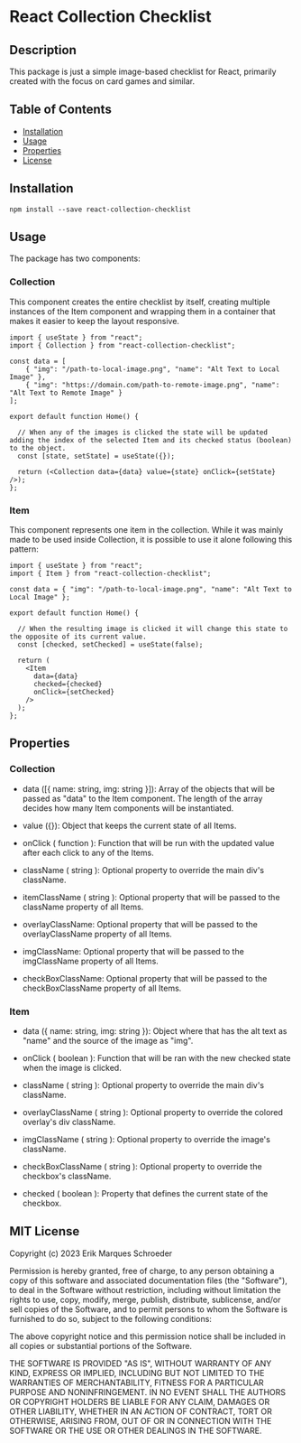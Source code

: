 # React Collection Checklist

## Description

This package is just a simple image-based checklist for React, primarily created with the focus on card games and similar.

## Table of Contents

- [Installation](#installation)
- [Usage](#usage)
- [Properties](#properties)
- [License](#mit-license)

## Installation

```
npm install --save react-collection-checklist
```

## Usage

The package has two components:

### Collection

This component creates the entire checklist by itself, creating multiple instances of the Item component and wrapping them in a container that makes it easier to keep the layout responsive.

```
import { useState } from "react";
import { Collection } from "react-collection-checklist";

const data = [
    { "img": "/path-to-local-image.png", "name": "Alt Text to Local Image" },
    { "img": "https://domain.com/path-to-remote-image.png", "name": "Alt Text to Remote Image" }
];

export default function Home() {

  // When any of the images is clicked the state will be updated adding the index of the selected Item and its checked status (boolean) to the object.
  const [state, setState] = useState({});

  return (<Collection data={data} value={state} onClick={setState} />);
};

```

### Item

This component represents one item in the collection. While it was mainly made to be used inside Collection, it is possible to use it alone following this pattern:

```
import { useState } from "react";
import { Item } from "react-collection-checklist";

const data = { "img": "/path-to-local-image.png", "name": "Alt Text to Local Image" };

export default function Home() {

  // When the resulting image is clicked it will change this state to the opposite of its current value.
  const [checked, setChecked] = useState(false);

  return (
    <Item
      data={data}
      checked={checked}
      onClick={setChecked}
    />
  );
};
```

## Properties

### Collection

- data ([{ name: string, img: string }]): Array of the objects that will be passed as "data" to the Item component. The length of the array decides how many Item components will be instantiated.

- value ({}): Object that keeps the current state of all Items.

- onClick ( function ): Function that will be run with the updated value after each click to any of the Items.

- className ( string ): Optional property to override the main div's className.

- itemClassName ( string ): Optional property that will be passed to the className property of all Items.

- overlayClassName: Optional property that will be passed to the overlayClassName property of all Items.

- imgClassName: Optional property that will be passed to the imgClassName property of all Items.

- checkBoxClassName: Optional property that will be passed to the checkBoxClassName property of all Items.

### Item

- data ({ name: string, img: string }): Object where that has the alt text as "name" and the source of the image as "img".

- onClick ( boolean ): Function that will be ran with the new checked state when the image is clicked.

- className ( string ): Optional property to override the main div's className.

- overlayClassName ( string ): Optional property to override the colored overlay's div className.

- imgClassName ( string ): Optional property to override the image's className.

- checkBoxClassName ( string ): Optional property to override the checkbox's className.

- checked ( boolean ): Property that defines the current state of the checkbox.

## MIT License

Copyright (c) 2023 Erik Marques Schroeder

Permission is hereby granted, free of charge, to any person obtaining a copy
of this software and associated documentation files (the "Software"), to deal
in the Software without restriction, including without limitation the rights
to use, copy, modify, merge, publish, distribute, sublicense, and/or sell
copies of the Software, and to permit persons to whom the Software is
furnished to do so, subject to the following conditions:

The above copyright notice and this permission notice shall be included in all
copies or substantial portions of the Software.

THE SOFTWARE IS PROVIDED "AS IS", WITHOUT WARRANTY OF ANY KIND, EXPRESS OR
IMPLIED, INCLUDING BUT NOT LIMITED TO THE WARRANTIES OF MERCHANTABILITY,
FITNESS FOR A PARTICULAR PURPOSE AND NONINFRINGEMENT. IN NO EVENT SHALL THE
AUTHORS OR COPYRIGHT HOLDERS BE LIABLE FOR ANY CLAIM, DAMAGES OR OTHER
LIABILITY, WHETHER IN AN ACTION OF CONTRACT, TORT OR OTHERWISE, ARISING FROM,
OUT OF OR IN CONNECTION WITH THE SOFTWARE OR THE USE OR OTHER DEALINGS IN THE
SOFTWARE.
